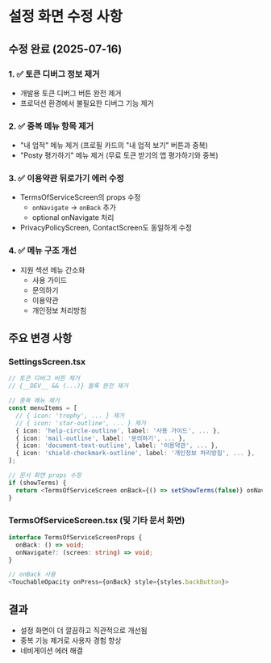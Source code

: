 # 설정 화면 수정 사항

## 수정 완료 (2025-07-16)

### 1. ✅ 토큰 디버그 정보 제거
- 개발용 토큰 디버그 버튼 완전 제거
- 프로덕션 환경에서 불필요한 디버그 기능 제거

### 2. ✅ 중복 메뉴 항목 제거
- "내 업적" 메뉴 제거 (프로필 카드의 "내 업적 보기" 버튼과 중복)
- "Posty 평가하기" 메뉴 제거 (무료 토큰 받기의 앱 평가하기와 중복)

### 3. ✅ 이용약관 뒤로가기 에러 수정
- TermsOfServiceScreen의 props 수정
  - `onNavigate` → `onBack` 추가
  - optional onNavigate 처리
- PrivacyPolicyScreen, ContactScreen도 동일하게 수정

### 4. ✅ 메뉴 구조 개선
- 지원 섹션 메뉴 간소화
  - 사용 가이드
  - 문의하기
  - 이용약관
  - 개인정보 처리방침

## 주요 변경 사항

### SettingsScreen.tsx
```typescript
// 토큰 디버그 버튼 제거
// {__DEV__ && (...)} 블록 완전 제거

// 중복 메뉴 제거
const menuItems = [
  // { icon: 'trophy', ... } 제거
  // { icon: 'star-outline', ... } 제거
  { icon: 'help-circle-outline', label: '사용 가이드', ... },
  { icon: 'mail-outline', label: '문의하기', ... },
  { icon: 'document-text-outline', label: '이용약관', ... },
  { icon: 'shield-checkmark-outline', label: '개인정보 처리방침', ... },
];

// 문서 화면 props 수정
if (showTerms) {
  return <TermsOfServiceScreen onBack={() => setShowTerms(false)} onNavigate={onNavigate} />;
}
```

### TermsOfServiceScreen.tsx (및 기타 문서 화면)
```typescript
interface TermsOfServiceScreenProps {
  onBack: () => void;
  onNavigate?: (screen: string) => void;
}

// onBack 사용
<TouchableOpacity onPress={onBack} style={styles.backButton}>
```

## 결과
- 설정 화면이 더 깔끔하고 직관적으로 개선됨
- 중복 기능 제거로 사용자 경험 향상
- 네비게이션 에러 해결
